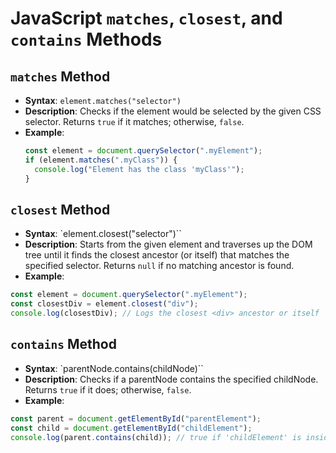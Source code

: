 # JavaScript `matches`, `closest`, and `contains` Methods

## `matches` Method
- **Syntax**: `element.matches("selector")`
- **Description**: Checks if the element would be selected by the given CSS selector. Returns `true` if it matches; otherwise, `false`.
- **Example**:
  ```js
  const element = document.querySelector(".myElement");
  if (element.matches(".myClass")) {
    console.log("Element has the class 'myClass'");
  }
  ```

## `closest` Method
- **Syntax**: `element.closest("selector")``
- **Description**: Starts from the given element and traverses up the DOM tree until it finds the closest ancestor (or itself) that matches the specified selector. Returns `null` if no matching ancestor is found.
- **Example**:
```js
const element = document.querySelector(".myElement");
const closestDiv = element.closest("div");
console.log(closestDiv); // Logs the closest <div> ancestor or itself
```

## `contains` Method
- **Syntax**: `parentNode.contains(childNode)``
- **Description**: Checks if a parentNode contains the specified childNode. Returns `true` if it does; otherwise, `false`.
- **Example**:
```js
const parent = document.getElementById("parentElement");
const child = document.getElementById("childElement");
console.log(parent.contains(child)); // true if 'childElement' is inside 'parentElement'
```